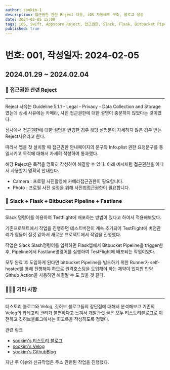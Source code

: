 ```yaml
---
author: sookim-1
description: 접근권한 관련 Reject 대응, iOS 자동배포 구축, 블로그 생성
date: 2024-02-05 15:00
tags: iOS, Swift, Appstore Reject, 접근권한, Slack, Flask, Bitbucket Pipeline, Fastlane, TestFlight, Blog
published: true
---
```

# 번호: 001, 작성일자: 2024-02-05

## 2024.01.29 ~ 2024.02.04
### 🫠 접근권한 관련 Reject
---

Reject 사유는 Guideline 5.1.1 - Legal - Privacy - Data Collection and Storage 였는데 상세 사유에는 카메라, 사진 접근권한에 대한 설명이 충분하지 않았다는 것이였다.

심사에서 접근권한에 대한 설명을 변경한 경우 해당 설명문이 자세하지 않은 경우 받는 Reject사유라고 한다.

따라서 앱을 첫 설치할 때 접근권한 안내페이지의 문구와 Info.plist 권한 요청문구를 통일시키고 목적에 대해서 자세히 작성하여 통과했다.

해당 Reject은 목적을 명확히 작성하여 해결할 수 있다.
아래 예시처럼 접근권한을 어디서 사용할지 명확히 안내한다.
- Camera : 프로필 사진촬영에 카메라접근권한이 필요합니다.
- Photo : 프로필 사진 설정을 위해 사진첩접근권한이 필요합니다.

### 🛫 Slack + Flask + Bitbucket Pipeline + Fastlane
---

Slack 명령어를 이용하여 Testflight에 배포하는 방법이 있다고 하여서 적용해보았다.

기존프로젝트에서 작업을 진행하면 테스트버전이 계속 추가되어 TestFlight에 버전관리가 힘들어 질것 같아서 새로운 프로젝트에서 작업을 진행했다.

작업은 Slack Slash명령어를 입력하면 Flask앱에서 Bitbucket Pipeline을 trigger한 후, Pipeline에서 Fastlane명령어를 실행하여 TestFlight에 배포되는 작업이였다.

모두 완료 후 도입하게 된다면 bitbucket Pipeline을 빌드하기 위한 Runner가 self-hosted를 통해 진행해야 하므로 원격호스팅을 도입해야 하는 제약이 있지만 만약 Github Action을 사용하면 해결될 수 도 있을 것 같다.

### 🙋🏻‍♂️ 기타 사항
---
 
티스토리 블로그와 Velog, 깃허브 블로그들의 장단점에 대해서 분석해보고 기존의 Velog의 카테고리 관리가 불편하다고 느껴서 개발관련 글은 모두 티스토리블로그로 이전하고 깃허브블로그에서는 회고록을 작성하도록 정했다.

관련 링크
- [sookim's 티스토리 블로그](https://sookim-1.tistory.com/)
- [sookim's Velog](https://velog.io/@sookim-1/posts)
- [sookim's GithubBlog](https://sookim-1.github.io/)

지난 주 이슈와 신규작업은 주소 관련된 작업을 진행했다.
